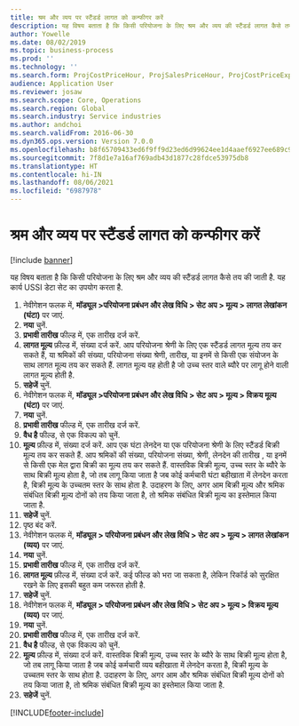 ```yaml
---
title: श्रम और व्यय पर स्टैंडर्ड लागत को कन्फीगर करें
description: यह विषय बताता है कि किसी परियोजना के लिए श्रम और व्यय की स्टैंडर्ड लागत कैसे तय की जाती है.
author: Yowelle
ms.date: 08/02/2019
ms.topic: business-process
ms.prod: ''
ms.technology: ''
ms.search.form: ProjCostPriceHour, ProjSalesPriceHour, ProjCostPriceExpense, ProjSalesPriceCost
audience: Application User
ms.reviewer: josaw
ms.search.scope: Core, Operations
ms.search.region: Global
ms.search.industry: Service industries
ms.author: andchoi
ms.search.validFrom: 2016-06-30
ms.dyn365.ops.version: Version 7.0.0
ms.openlocfilehash: b8f65709433ed6f9ff9d23ed6d99624ee1d4aaef6927ee689c9f7651807340c5
ms.sourcegitcommit: 7f8d1e7a16af769adb43d1877c28fdce53975db8
ms.translationtype: HT
ms.contentlocale: hi-IN
ms.lasthandoff: 08/06/2021
ms.locfileid: "6987978"
---
```

# <a name="configure-standard-costs-for-labor-and-expenses"></a>श्रम और व्यय पर स्टैंडर्ड लागत को कन्फीगर करें

[!include [banner](../../includes/banner.md)]

यह विषय बताता है कि किसी परियोजना के लिए श्रम और व्यय की स्टैंडर्ड लागत कैसे तय की जाती है. यह कार्य USSI डेटा सेट का उपयोग करता है.

1. नेवीगेशन फलक में, **मॉड्यूल >परियोजना प्रबंधन और लेख विधि > सेट अप > मूल्य > लागत लेखांकन (घंटा)** पर जाएं.
2. **नया** चुनें.
3. **प्रभावी तारीख** फील्ड में, एक तारीख दर्ज करें.
4. **लागत मूल्य** फ़ील्ड में, संख्या दर्ज करें. आप परियोजना श्रेणी के लिए एक स्टैंडर्ड लागत मूल्य तय कर सकते हैं, या श्रमिकों की संख्या, परियोजना संख्या श्रेणी, तारीख, या इनमें से किसी एक संयोजन के साथ लागत मूल्य तय कर सकते हैं. लागत मूल्य वह होती है जो उच्च स्तर वाले ब्यौरे पर लागू होने वाली लागत मूल्य होती है.  
5. **सहेजें** चुनें.
6. नेवीगेशन फलक में, **मॉड्यूल >परियोजना प्रबंधन और लेख विधि > सेट अप > मूल्य > विक्रय मूल्य (घंटा)** पर जाएं.
7. **नया** चुनें.
8. **प्रभावी तारीख** फील्ड में, एक तारीख दर्ज करें.
9. **वैध है** फील्ड, से एक विकल्प को चुनें.
10. **मूल्य** फ़ील्ड में, संख्या दर्ज करें. आप एक घंटा लेनदेन या एक परियोजना श्रेणी के लिए स्टैंडर्ड बिक्री मूल्य तय कर सकते हैं. आप श्रमिकों की संख्या, परियोजना संख्या, श्रेणी, लेनदेन की तारीख , या इनमें से किसी एक मेल द्वारा बिक्री का मूल्य तय कर सकते हैं. वास्तविक बिक्री मूल्य, उच्च स्तर के ब्यौरे के साथ बिक्री मूल्य होता है, जो तब लागू किया जाता है जब कोई कर्मचारी घंटा बहीखाता में लेनदेन करता है, बिक्री मूल्य के उच्चतम स्तर के साथ होता है. उदाहरण के लिए, अगर आम बिक्री मूल्य और श्रमिक संबंधित बिक्री मूल्य दोनों को तय किया जाता है, तो श्रमिक संबंधित बिक्री मूल्य का इस्तेमाल किया जाता है.  
11. **सहेजें** चुनें.
12. पृष्ठ बंद करें.
13. नेवीगेशन फलक में, **मॉड्यूल > परियोजना प्रबंधन और लेख विधि > सेट अप > मूल्य > लागत लेखांकन (व्यय)** पर जाएं.
14. **नया** चुनें.
15. **प्रभावी तारीख** फील्ड में, एक तारीख दर्ज करें.
16. **लागत मूल्य** फ़ील्ड में, संख्या दर्ज करें. कई फील्ड को भरा जा सकता है, लेकिन रिकॉर्ड को सुरक्षित रखने के लिए इसकी बहुत कम जरूरत होती है.  
17. **सहेजें** चुनें.
18. नेवीगेशन फलक में, **मॉड्यूल > परियोजना प्रबंधन और लेख विधि > सेट अप > मूल्य > विक्रय मूल्य (व्यय)** पर जाएं.
19. **नया** चुनें.
20. **प्रभावी तारीख** फील्ड में, एक तारीख दर्ज करें.
21. **वैध है** फील्ड, से एक विकल्प को चुनें.
22. **मूल्य** फ़ील्ड में, संख्या दर्ज करें. वास्तविक बिक्री मूल्य, उच्च स्तर के ब्यौरे के साथ बिक्री मूल्य होता है, जो तब लागू किया जाता है जब कोई कर्मचारी व्यय बहीखाता में लेनदेन करता है, बिक्री मूल्य के उच्चतम स्तर के साथ होता है. उदाहरण के लिए, अगर आम और श्रमिक संबंधित बिक्री मूल्य दोनों को तय किया जाता है, तो श्रमिक संबंधित बिक्री मूल्य का इस्तेमाल किया जाता है.  
23. **सहेजें** चुनें.



[!INCLUDE[footer-include](../../includes/footer-banner.md)]